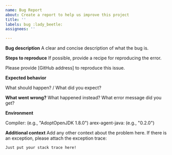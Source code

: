 ```yaml
---
name: Bug Report
about: Create a report to help us improve this project
title: ''
labels: bug :lady_beetle:
assignees: ''

---
```


**Bug description**
A clear and concise description of what the bug is.

**Steps to reproduce**
If possible, provide a recipe for reproducing the error.

Please provide [GitHub address] to reproduce this issue.

**Expected behavior**

What should happen? / What did you expect?

**What went wrong?**
What happened instead? What error message did you get?

**Environment**

Compiler: (e.g., "AdoptOpenJDK 1.8.0")
arex-agent-java: (e.g., "0.2.0")

**Additional context**
Add any other context about the problem here.
If there is an exception, please attach the exception trace:

```
Just put your stack trace here!
```